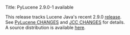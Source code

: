 Title: PyLucene 2.9.0-1 available

This release tracks Lucene Java's recent 2.9.0 <a href="https://lucene.apache.org/java/docs/index.html#25+September+2009+-+Lucene+Java+2.9.0+available">release</a>.<br/>
See <a href="https://svn.apache.org/repos/asf/lucene/pylucene/tags/pylucene_2_9_0/CHANGES">PyLucene CHANGES</a> and <a href="https://svn.apache.org/repos/asf/lucene/pylucene/tags/pylucene_2_9_0/jcc/CHANGES">JCC CHANGES</a> for details.<br/>
A source distribution is available <a href="https://archive.apache.org/dist/lucene/pylucene/">here</a>.


